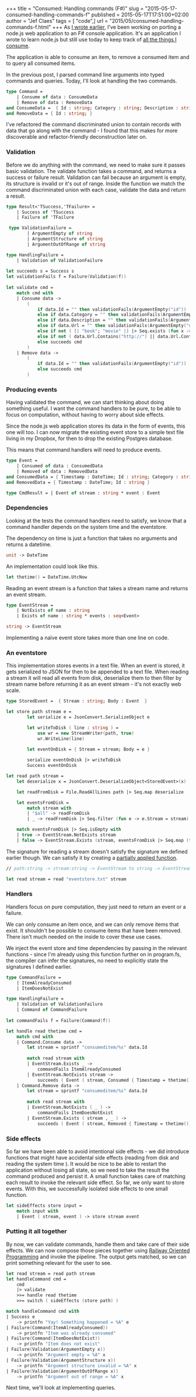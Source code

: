 +++
title = "Consumed: Handling commands (F#)"
slug = "2015-05-17-consumed-handling-commands-f"
published = 2015-05-17T17:51:00+02:00
author = "Jef Claes"
tags = [ "code",]
url = "2015/05/consumed-handling-commands-f.html"
+++
As [I wrote
earlier](http://www.jefclaes.be/2015/04/parsing-command-line-arguments-with-f.html),
I've been working on porting a node.js web application to an F\# console
application. It's an application I wrote to learn node.js but still use
today to keep track of [all the things I
consume](http://www.jefclaes.be/2015/01/consumed-in-2014.html).  
  
The application is able to consume an item, to remove a consumed item
and to query all consumed items.  
  
In the previous post, I parsed command line arguments into typed
commands and queries. Today, I'll look at handling the two commands.

```fsharp
type Command =
	| Consume of data : ConsumeData
	| Remove of data : RemoveData
and ConsumeData =  { Id : string; Category : string; Description : string; Url : string }
and RemoveData = { Id : string; }
```

I've refactored the command discriminated union to contain records with
data that go along with the command - I found that this makes for more
discoverable and refactor-friendly deconstruction later on.  
  
### Validation  
  
Before we do anything with the command, we need to make sure it passes
basic validation. The validate function takes a command, and returns a
success or failure result. Validation can fail because an argument is
empty, its structure is invalid or it's out of range. Inside the
function we match the command discriminated union with each case,
validate the data and return a result.

```fsharp
type Result<'TSuccess,'TFailure> =
	| Success of 'TSuccess
	| Failure of 'TFailure

 type ValidationFailure =
        | ArgumentEmpty of string
        | ArgumentStructure of string  
        | ArgumentOutOfRange of string

type HandlingFailure =
	| Validation of ValidationFailure
	
let succeeds s = Success s
let validationFails f = Failure(Validation(f))
	
let validate cmd =
	match cmd with
	| Consume data -> 
	    (
	        if data.Id = "" then validationFails(ArgumentEmpty("id"))
	        else if data.Category = "" then validationFails(ArgumentEmpty("category"))
	        else if data.Description = "" then validationFails(ArgumentEmpty("description"))
	        else if data.Url = "" then validationFails(ArgumentEmpty("url"))
	        else if not ( [| "book"; "movie" |] |> Seq.exists (fun x -> x.Equals(data.Category, StringComparison.OrdinalIgnoreCase) ) ) then validationFails(ArgumentOutOfRange("category"))         
	        else if not ( data.Url.Contains("http://") || data.Url.Contains("https://") ) then validationFails(ArgumentStructure("url"))
	        else succeeds cmd
	    )
	| Remove data -> 
	    (
	        if data.Id = "" then validationFails(ArgumentEmpty("id"))
	        else succeeds cmd
	    )
```

### Producing events
  
Having validated the command, we can start thinking about doing
something useful. I want the command handlers to be pure, to be able to
focus on computation, without having to worry about side effects.  
  
Since the node.js web application stores its data in the form of events,
this one will too. I can now migrate the existing event store to a
simple text file living in my Dropbox, for then to drop the existing
Postgres database.  
  
This means that command handlers will need to produce events.  

```fsharp
type Event =
	| Consumed of data : ConsumedData
	| Removed of data : RemovedData
and ConsumedData = { Timestamp : DateTime; Id : string; Category : string; Description : string; Url : string }
and RemovedData = { Timestamp : DateTime; Id : string }

type CmdResult = | Event of stream : string * event : Event
```

### Dependencies  
  
Looking at the tests the command handlers need to satisfy, we know
that a command handler depends on the system time and the eventstore.  
  
The dependency on time is just a function that takes no arguments and
returns a datetime.  

```fsharp
unit -> DateTime
```  

An implementation could look like this.  

```fsharp
let thetime() = DateTime.UtcNow
```  

Reading an event stream is a function that takes a stream name and
returns an event stream.

```fsharp
type EventStream =
	| NotExists of name : string
	| Exists of name : string * events : seq<Event>

string -> EventStream
```

Implementing a naïve event store takes more than one line on code.  
  
### An eventstore  
  
This implementation stores events in a text file. When an event is
stored, it gets serialized to JSON for then to be appended to a text
file. When reading a stream it will read all events from disk,
deserialize them to then filter by stream name before returning it as an
event stream - it's not exactly web scale.

```fsharp
type StoredEvent =  { Stream : string; Body : Event  }

let store path stream e =
        let serialize e = JsonConvert.SerializeObject e

        let writeToDisk ( line : string ) = 
            use wr = new StreamWriter(path, true)
            wr.WriteLine(line)
        
        let eventOnDisk = { Stream = stream; Body = e } 

        serialize eventOnDisk |> writeToDisk 
        Success eventOnDisk

let read path stream =
	let deserialize x = JsonConvert.DeserializeObject<StoredEvent>(x)

	let readFromDisk = File.ReadAllLines path |> Seq.map deserialize

	let eventsFromDisk =
		match stream with
		| "$all" -> readFromDisk
		| _ -> readFromDisk |> Seq.filter (fun e -> e.Stream = stream)

	match eventsFromDisk |> Seq.isEmpty with
	| true -> EventStream.NotExists stream
	| false -> EventStream.Exists (stream, eventsFromDisk |> Seq.map (fun e -> e.Body))
```

The signature for reading a stream doesn't satisfy the signature we
defined earlier though. We can satisfy it by creating a [partially
applied function](http://fsharpforfunandprofit.com/posts/partial-application/).

```fsharp
// path:string -> stream:string -> EventStream to string -> EventStream

let read stream = read "eventstore.txt" stream
```

### Handlers  

Handlers focus on pure computation, they just need to return an event
or a failure.  
  
We can only consume an item once, and we can only remove items that
exist. It shouldn't be possible to consume items that have been removed.
There isn't much needed on the inside to cover these use cases.  
  
We inject the event store and time dependencies by passing in the
relevant functions - since I'm already using this function further on in
program.fs, the compiler can infer the signatures, no need to explicitly
state the signatures I defined earlier.

```fsharp
type CommandFailure =
	| ItemAlreadyConsumed
	| ItemDoesNotExist

type HandlingFailure =
	| Validation of ValidationFailure
	| Command of CommandFailure
	
let commandFails f = Failure(Command(f))

let handle read thetime cmd =
	match cmd with
	| Command.Consume data ->
	    let stream = sprintf "consumeditem/%s" data.Id
	
	    match read stream with
	    | EventStream.Exists _ ->
	        commandFails ItemAlreadyConsumed
	    | EventStream.NotExists stream -> 
	        succeeds ( Event ( stream, Consumed { Timestamp = thetime(); Id = data.Id; Category = data.Category; Description = data.Description; Url = data.Url } ) )
	| Command.Remove data ->
	    let stream = sprintf "consumeditem/%s" data.Id
	
	    match read stream with
	    | EventStream.NotExists ( _ ) ->
	        commandFails ItemDoesNotExist
	    | EventStream.Exists ( stream , _ ) ->
	        succeeds ( Event ( stream, Removed { Timestamp = thetime(); Id = data.Id } ) )
```
  
### Side effects  

So far we have been able to avoid intentional side effects - we did
introduce functions that might have accidental side effects (reading
from disk and reading the system time ). It would be nice to be able to
restart the application without losing all state, so we need to take the
result the command produced and persist it. A small function takes care
of matching each result to invoke the relevant side effect. So far, we
only want to store events. With this, we successfully isolated side
effects to one small function.

```fsharp
let sideEffects store input =
	match input with
	| Event ( stream, event ) -> store stream event
```

### Putting it all together  
  
By now, we can validate commands, handle them and take care of their
side effects. We can now compose those pieces together using [Railway
Oriented
Programming](http://fsharpforfunandprofit.com/posts/recipe-part2/) and
invoke the pipeline. The output gets matched, so we can print something
relevant for the user to see.

```fsharp
let read stream = read path stream
let handleCommand cmd = 
	cmd 
	|> validate
	>>= handle read thetime 
	>>= switch ( sideEffects (store path) )

match handleCommand cmd with
| Success e 
	-> printfn "Yay! Something happened = %A" e
| Failure(Command(ItemAlreadyConsumed)) 
	-> printfn "Item was already consumed"
| Failure(Command(ItemDoesNotExist)) 
	-> printfn "Item does not exist"
| Failure(Validation(ArgumentEmpty x)) 
	-> printfn "Argument empty = %A" x
| Failure(Validation(ArgumentStructure x)) 
	-> printfn "Argument structure invalid = %A" x
| Failure(Validation(ArgumentOutOfRange x)) 
	-> printfn "Argument out of range = %A" x
```

Next time, we'll look at implementing queries.

